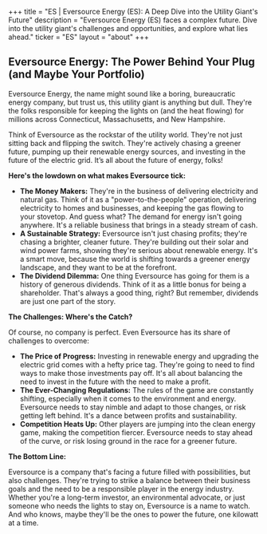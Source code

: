+++
title = "ES |  Eversource Energy (ES): A Deep Dive into the Utility Giant's Future"
description = "Eversource Energy (ES) faces a complex future. Dive into the utility giant's challenges and opportunities, and explore what lies ahead."
ticker = "ES"
layout = "about"
+++

        


## Eversource Energy:  The Power Behind Your Plug (and Maybe Your Portfolio)

Eversource Energy, the name might sound like a boring, bureaucratic energy company, but trust us, this utility giant is anything but dull.  They're the folks responsible for keeping the lights on (and the heat flowing) for millions across Connecticut, Massachusetts, and New Hampshire.  

Think of Eversource as the rockstar of the utility world.  They're not just sitting back and flipping the switch.  They're actively chasing a greener future, pumping up their renewable energy sources, and investing in the future of the electric grid. It’s all about the future of energy, folks!

**Here's the lowdown on what makes Eversource tick:**

* **The Money Makers:** They're in the business of delivering electricity and natural gas.  Think of it as a  "power-to-the-people" operation, delivering electricity to homes and businesses, and keeping the gas flowing to your stovetop.  And guess what?  The demand for energy isn't going anywhere.  It's a reliable business that brings in a steady stream of cash.
* **A Sustainable Strategy:** Eversource isn't just chasing profits; they're chasing a brighter, cleaner future.  They're building out their solar and wind power farms, showing they're serious about renewable energy.  It's a smart move, because the world is shifting towards a greener energy landscape, and they want to be at the forefront.
* **The Dividend Dilemma:**  One thing Eversource has going for them is a history of generous dividends.  Think of it as a little bonus for being a shareholder.  That's always a good thing, right?  But remember, dividends are just one part of the story.  

**The Challenges: Where's the Catch?**

Of course, no company is perfect.  Even Eversource has its share of challenges to overcome:

* **The Price of Progress:**  Investing in renewable energy and upgrading the electric grid comes with a hefty price tag.  They're going to need to find ways to make those investments pay off.  It's all about balancing the need to invest in the future with the need to make a profit.
* **The Ever-Changing Regulations:**  The rules of the game are constantly shifting, especially when it comes to the environment and energy.  Eversource needs to stay nimble and adapt to those changes, or risk getting left behind.  It's a dance between profits and sustainability. 
* **Competition Heats Up:**  Other players are jumping into the clean energy game, making the competition fiercer.  Eversource needs to stay ahead of the curve, or risk losing ground in the race for a greener future. 

**The Bottom Line:**

Eversource is a company that's facing a future filled with possibilities, but also challenges.  They're trying to strike a balance between their business goals and the need to be a responsible player in the energy industry.  Whether you're a long-term investor, an environmental advocate, or just someone who needs the lights to stay on, Eversource is a name to watch.  And who knows, maybe they'll be the ones to power the future, one kilowatt at a time. 

        